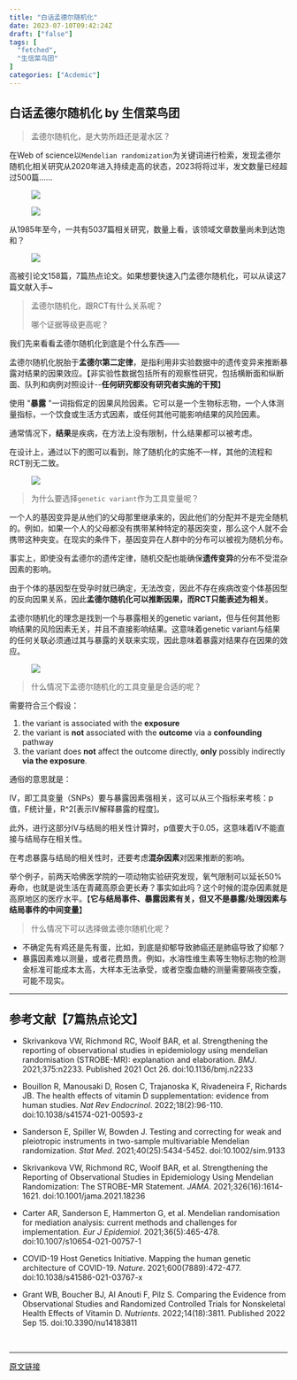 ```yaml
---
title: "白话孟德尔随机化"
date: 2023-07-10T09:42:24Z
draft: ["false"]
tags: [
  "fetched",
  "生信菜鸟团"
]
categories: ["Acdemic"]
---
```

白话孟德尔随机化 by 生信菜鸟团
------
<div><section data-tool="mdnice编辑器" data-website="https://www.mdnice.com"><blockquote data-tool="mdnice编辑器"><p>孟德尔随机化，是大势所趋还是灌水区？</p></blockquote><p data-tool="mdnice编辑器">在Web of science以<code>Mendelian randomization</code>为关键词进行检索，发现孟德尔随机化相关研究从2020年进入持续走高的状态，2023将将过半，发文数量已经超过500篇……</p><figure data-tool="mdnice编辑器"><img data-backh="282" data-backw="558" data-ratio="0.5055555555555555" data-src="https://mmbiz.qpic.cn/mmbiz_png/iaRJcrq2LosicUyiajpO588S2ibSSfl0uicjDLTah5WiaLRsbcibhxwFmy0iadzvaianJryTRuBZ5xiakicWe4VO1HsYozgCA/640?wx_fmt=png" data-type="png" data-w="1080" src="https://mmbiz.qpic.cn/mmbiz_png/iaRJcrq2LosicUyiajpO588S2ibSSfl0uicjDLTah5WiaLRsbcibhxwFmy0iadzvaianJryTRuBZ5xiakicWe4VO1HsYozgCA/640?wx_fmt=png"></figure><figure data-tool="mdnice编辑器"><img data-backh="114" data-backw="558" data-ratio="0.2037037037037037" data-src="https://mmbiz.qpic.cn/mmbiz_png/iaRJcrq2LosicUyiajpO588S2ibSSfl0uicjDwUkuLC5D0gkl8BFEo8ss6Kq2lLOmgOyB8I4p5BZgk1zInx0meicrwTA/640?wx_fmt=png" data-type="png" data-w="1080" src="https://mmbiz.qpic.cn/mmbiz_png/iaRJcrq2LosicUyiajpO588S2ibSSfl0uicjDwUkuLC5D0gkl8BFEo8ss6Kq2lLOmgOyB8I4p5BZgk1zInx0meicrwTA/640?wx_fmt=png"></figure><p data-tool="mdnice编辑器">从1985年至今，一共有5037篇相关研究，数量上看，该领域文章数量尚未到达饱和？</p><figure data-tool="mdnice编辑器"><img data-backh="305" data-backw="558" data-ratio="0.5458823529411765" data-src="https://mmbiz.qpic.cn/mmbiz_png/iaRJcrq2LosicUyiajpO588S2ibSSfl0uicjDVB8FdEB3TGU5gOWDXw2NL2NVvaIfX3lvLs3sUp1tnTWtLBCADfsUEQ/640?wx_fmt=png" data-type="png" data-w="425" src="https://mmbiz.qpic.cn/mmbiz_png/iaRJcrq2LosicUyiajpO588S2ibSSfl0uicjDVB8FdEB3TGU5gOWDXw2NL2NVvaIfX3lvLs3sUp1tnTWtLBCADfsUEQ/640?wx_fmt=png"></figure><p data-tool="mdnice编辑器">高被引论文158篇，7篇热点论文。如果想要快速入门孟德尔随机化，可以从读这7篇文献入手~</p><blockquote data-tool="mdnice编辑器"><p>孟德尔随机化，跟RCT有什么关系呢？</p><p>哪个证据等级更高呢？</p></blockquote><p data-tool="mdnice编辑器">我们先来看看孟德尔随机化到底是个什么东西——</p><p data-tool="mdnice编辑器">孟德尔随机化脱胎于<strong>孟德尔第二定律</strong>，是指利用非实验数据中的遗传变异来推断暴露对结果的因果效应。【非实验性数据包括所有的观察性研究，包括横断面和纵断面、队列和病例对照设计--<strong>任何研究都没有研究者实施的干预</strong>】</p><p data-tool="mdnice编辑器">使用 "<strong>暴露</strong> "一词指假定的因果风险因素。它可以是一个生物标志物，一个人体测量指标，一个饮食或生活方式因素，或任何其他可能影响结果的风险因素。</p><p data-tool="mdnice编辑器">通常情况下，<strong>结果</strong>是疾病，在方法上没有限制，什么结果都可以被考虑。</p><p data-tool="mdnice编辑器">在设计上，通过以下的图可以看到，除了随机化的实施不一样，其他的流程和RCT别无二致。</p><figure data-tool="mdnice编辑器"><img data-backh="381" data-backw="558" data-ratio="0.6833333333333333" data-src="https://mmbiz.qpic.cn/mmbiz_png/iaRJcrq2LosicUyiajpO588S2ibSSfl0uicjDIMlVeXowvfoIjxmFuSNVmkQ15PS50xvV6WVMHdCBcqJuNXjBv5cQsQ/640?wx_fmt=png" data-type="png" data-w="1080" src="https://mmbiz.qpic.cn/mmbiz_png/iaRJcrq2LosicUyiajpO588S2ibSSfl0uicjDIMlVeXowvfoIjxmFuSNVmkQ15PS50xvV6WVMHdCBcqJuNXjBv5cQsQ/640?wx_fmt=png"></figure><blockquote data-tool="mdnice编辑器"><p>为什么要选择<code>genetic variant</code>作为工具变量呢？</p></blockquote><p data-tool="mdnice编辑器">一个人的基因变异是从他们的父母那里继承来的，因此他们的分配并不是完全随机的。例如，如果一个人的父母都没有携带某种特定的基因突变，那么这个人就不会携带这种突变。在现实的条件下，基因变异在人群中的分布可以被视为随机分布。</p><p data-tool="mdnice编辑器">事实上，即使没有孟德尔的遗传定律，随机交配也能确保<strong>遗传变异</strong>的分布不受混杂因素的影响。</p><p data-tool="mdnice编辑器">由于个体的基因型在受孕时就已确定，无法改变，因此不存在疾病改变个体基因型的反向因果关系，因此<strong>孟德尔随机化可以推断因果，而RCT只能表述为相关</strong>。</p><p data-tool="mdnice编辑器">孟德尔随机化的理念是找到一个与暴露相关的genetic variant，但与任何其他影响结果的风险因素无关，并且不直接影响结果。这意味着genetic variant与结果的任何关联必须通过其与暴露的关联来实现，因此意味着暴露对结果存在因果的效应。</p><figure data-tool="mdnice编辑器"><img data-backh="275" data-backw="558" data-ratio="0.4935185185185185" data-src="https://mmbiz.qpic.cn/mmbiz_png/iaRJcrq2LosicUyiajpO588S2ibSSfl0uicjDxeV6vNC5wRTXLpibBqVSAfoibic3UTwVR8v4KnPKaDaBgWiazIza6B72tA/640?wx_fmt=png" data-type="png" data-w="1080" src="https://mmbiz.qpic.cn/mmbiz_png/iaRJcrq2LosicUyiajpO588S2ibSSfl0uicjDxeV6vNC5wRTXLpibBqVSAfoibic3UTwVR8v4KnPKaDaBgWiazIza6B72tA/640?wx_fmt=png"></figure><blockquote data-tool="mdnice编辑器"><p>什么情况下孟德尔随机化的工具变量是合适的呢？</p></blockquote><p data-tool="mdnice编辑器">需要符合三个假设：</p><ol data-tool="mdnice编辑器"><li><section>the variant is associated with the <strong>exposure</strong></section></li><li><section>the variant is <strong>not</strong> associated with the <strong>outcome</strong> via a <strong>confounding</strong> pathway</section></li><li><section>the variant does <strong>not</strong> affect the outcome directly, <strong>only</strong> possibly indirectly <strong>via the exposure</strong>.</section></li></ol><p data-tool="mdnice编辑器">通俗的意思就是：</p><p data-tool="mdnice编辑器">IV，即工具变量（SNPs）要与暴露因素强相关，这可以从三个指标来考核：p值，F统计量，R^2[表示IV解释暴露的程度]。</p><p data-tool="mdnice编辑器">此外，进行这部分IV与结局的相关性计算时，p值要大于0.05，这意味着IV不能直接与结局存在相关性。</p><p data-tool="mdnice编辑器">在考虑暴露与结局的相关性时，还要考虑<strong>混杂因素</strong>对因果推断的影响。</p><p data-tool="mdnice编辑器">举个例子，前两天哈佛医学院的一项动物实验研究发现，氧气限制可以延长50%寿命，也就是说生活在青藏高原会更长寿？事实如此吗？这个时候的混杂因素就是高原地区的医疗水平。【<strong>它与结局事件、暴露因素有关，但又不是暴露/处理因素与结局事件的中间变量</strong>】</p><blockquote data-tool="mdnice编辑器"><p>什么情况下可以选择做孟德尔随机化呢？</p></blockquote><ul data-tool="mdnice编辑器"><li><section>不确定先有鸡还是先有蛋，比如，到底是抑郁导致肺癌还是肺癌导致了抑郁？</section></li><li><section>暴露因素难以测量，或者花费昂贵。例如，水溶性维生素等生物标志物的检测金标准可能成本太高，大样本无法承受，或者空腹血糖的测量需要隔夜空腹，可能不现实。</section></li></ul><hr data-tool="mdnice编辑器"><h2 data-tool="mdnice编辑器"><span></span><span>参考文献【7篇热点论文】</span></h2><ul data-tool="mdnice编辑器"><li><section><p>Skrivankova VW, Richmond RC, Woolf BAR, et al. Strengthening the reporting of observational studies in epidemiology using mendelian randomisation (STROBE-MR): explanation and elaboration. <em>BMJ</em>. 2021;375:n2233. Published 2021 Oct 26. doi:10.1136/bmj.n2233</p></section></li><li><section><p>Bouillon R, Manousaki D, Rosen C, Trajanoska K, Rivadeneira F, Richards JB. The health effects of vitamin D supplementation: evidence from human studies. <em>Nat Rev Endocrinol</em>. 2022;18(2):96-110. doi:10.1038/s41574-021-00593-z</p></section></li><li><section><p>Sanderson E, Spiller W, Bowden J. Testing and correcting for weak and pleiotropic instruments in two-sample multivariable Mendelian randomization. <em>Stat Med</em>. 2021;40(25):5434-5452. doi:10.1002/sim.9133</p></section></li><li><section><p>Skrivankova VW, Richmond RC, Woolf BAR, et al. Strengthening the Reporting of Observational Studies in Epidemiology Using Mendelian Randomization: The STROBE-MR Statement. <em>JAMA</em>. 2021;326(16):1614-1621. doi:10.1001/jama.2021.18236</p></section></li><li><section><p>Carter AR, Sanderson E, Hammerton G, et al. Mendelian randomisation for mediation analysis: current methods and challenges for implementation. <em>Eur J Epidemiol</em>. 2021;36(5):465-478. doi:10.1007/s10654-021-00757-1</p></section></li><li><section><p>COVID-19 Host Genetics Initiative. Mapping the human genetic architecture of COVID-19. <em>Nature</em>. 2021;600(7889):472-477. doi:10.1038/s41586-021-03767-x</p></section></li><li><section><p>Grant WB, Boucher BJ, Al Anouti F, Pilz S. Comparing the Evidence from Observational Studies and Randomized Controlled Trials for Nonskeletal Health Effects of Vitamin D. <em>Nutrients</em>. 2022;14(18):3811. Published 2022 Sep 15. doi:10.3390/nu14183811</p></section></li></ul></section><p><br></p><p><mp-style-type data-value="10000"></mp-style-type></p></div>  
<hr>
<a href="https://mp.weixin.qq.com/s/6XaFlt7gZ8Q_Fce9fIjlew",target="_blank" rel="noopener noreferrer">原文链接</a>
